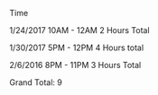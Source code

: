 Time

1/24/2017
	10AM - 12AM
	2 Hours Total

1/30/2017
	5PM - 12PM
	4 Hours total
	
2/6/2016
	8PM - 11PM
	3 Hours Total
	

	
Grand Total: 9